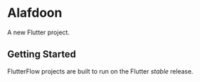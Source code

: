 # Alafdoon

A new Flutter project.

## Getting Started

FlutterFlow projects are built to run on the Flutter _stable_ release.
